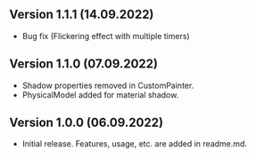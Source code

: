 ## Version 1.1.1 (14.09.2022)
* Bug fix (Flickering effect with multiple timers)

## Version 1.1.0 (07.09.2022)
* Shadow properties removed in CustomPainter.
* PhysicalModel added for material shadow.

## Version 1.0.0 (06.09.2022)
* Initial release. Features, usage, etc. are added in readme.md.